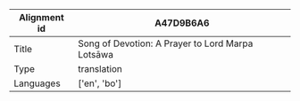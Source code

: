 |Alignment id | A47D9B6A6
| --- | --- 
|Title | Song of Devotion: A Prayer to Lord Marpa Lotsāwa 
|Type | translation
|Languages | ['en', 'bo']